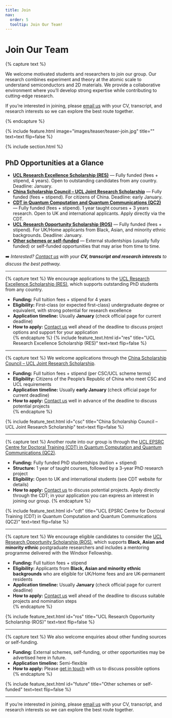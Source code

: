 ```yaml
---
title: Join
nav:
  order: 5
  tooltip: Join Our Team!
---
```


# Join Our Team

{% capture text %}

We welcome motivated students and researchers to join our group. Our research combines experiment and theory at the atomic scale to understand semiconductors and 2D materials. We provide a collaborative environment where you’ll develop strong expertise while contributing to cutting-edge research.

If you’re interested in joining, please [email us](/contact) with your CV, transcript, and research interests so we can explore the best route together.

{% endcapture %}

{%
  include feature.html
  image="images/teaser/teaser-join.jpg"
  title=""
  text=text
  flip=false
%}



{% include section.html %}

## PhD Opportunities at a Glance

- **[UCL Research Excellence Scholarship (RES)](#res)** — Fully funded (fees + stipend, 4 years). Open to outstanding candidates from any country. Deadline: January.  
- **[China Scholarship Council – UCL Joint Research Scholarship](#csc)** — Fully funded (fees + stipend). For citizens of China. Deadline: early January.  
- **[CDT in Quantum Computation and Quantum Communications (QC2)](#cdt)** — Fully funded (fees + stipend). 1 year taught courses + 3 years research. Open to UK and international applicants. Apply directly via the CDT.  
- **[UCL Research Opportunity Scholarship (ROS)](#ros)** — Fully funded (fees + stipend). For UK/Home applicants from Black, Asian, and minority ethnic backgrounds. Deadline: January.  
- **[Other schemes or self-funded](#future)** — External studentships (usually fully funded) or self-funded opportunities that may arise from time to time.  


➡️ *Interested? [Contact us](/contact) with your **CV, transcript and research interests** to discuss the best pathway.*

---
{% capture text %}
We encourage applications to the [UCL Research Excellence Scholarship (RES)](https://www.ucl.ac.uk/scholarships/research-excellence-scholarship), which supports outstanding PhD students from any country.  
- **Funding:** Full tuition fees + stipend for 4 years  
- **Eligibility:** First-class (or expected first-class) undergraduate degree or equivalent, with strong potential for research excellence  
- **Application timeline:** Usually **January** (check official page for current deadline)  
- **How to apply:** [Contact us](/contact) well ahead of the deadline to discuss project options and support for your application  
{% endcapture %}
{%
  include feature_text.html
  id="res"
  title="UCL Research Excellence Scholarship (RES)"
  text=text
  flip=false
%}
---

{% capture text %}
We welcome applications through the [China Scholarship Council – UCL Joint Research Scholarship](https://www.ucl.ac.uk/scholarships/china-scholarship-council-ucl-joint-research-scholarship).  

- **Funding:** Full tuition fees + stipend (per CSC/UCL scheme terms)  
- **Eligibility:** Citizens of the People’s Republic of China who meet CSC and UCL requirements  
- **Application timeline:** Usually **early January** (check official page for current deadline)  
- **How to apply:** [Contact us](/contact) well in advance of the deadline to discuss potential projects  
{% endcapture %}

{%
  include feature_text.html
  id="csc"
  title="China Scholarship Council – UCL Joint Research Scholarship"
  text=text
  flip=false
%}


---

{% capture text %}
Another route into our group is through the [UCL EPSRC Centre for Doctoral Training (CDT) in Quantum Computation and Quantum Communications (QC2)](https://www.ucl.ac.uk/mathematical-physical-sciences/quantum/study/quantum-doctoral-programmes).  

- **Funding:** Fully funded PhD studentships (tuition + stipend)  
- **Structure:** 1 year of taught courses, followed by a 3-year PhD research project  
- **Eligibility:** Open to UK and international students (see CDT website for details)  
- **How to apply:** [Contact us](/contact) to discuss potential projects. Apply directly through the CDT; in your application you can express an interest in joining our group. 
{% endcapture %}

{%
  include feature_text.html
  id="cdt"
  title="UCL EPSRC Centre for Doctoral Training (CDT) in Quantum Computation and Quantum Communications (QC2)"
  text=text
  flip=false
%}

---

{% capture text %}
We encourage eligible candidates to consider the [UCL Research Opportunity Scholarship (ROS)](https://www.ucl.ac.uk/scholarships/ucl-research-opportunity-scholarship), which supports **Black, Asian and minority ethnic** postgraduate researchers and includes a mentoring programme delivered with the Windsor Fellowship.  

- **Funding:** Full tuition fees + stipend  
- **Eligibility:** Applicants from **Black, Asian and minority ethnic backgrounds** who are eligible for UK/Home fees and are UK-permanent residents  
- **Application timeline:**  Usually **January** (check official page for current deadline)  
- **How to apply:** [Contact us](/contact) well ahead of the deadline to discuss suitable projects and nomination steps  
{% endcapture %}

{%
  include feature_text.html
  id="ros"
  title="UCL Research Opportunity Scholarship (ROS)"
  text=text
  flip=false
%}

---

{% capture text %}
We also welcome enquiries about other funding sources or self-funding.  

- **Funding:** External schemes, self-funding, or other opportunities may be advertised here in future.
- **Application timeline:** Semi-flexible 
- **How to apply:** Please [get in touch](/contact) with us to discuss possible options  
{% endcapture %}

{%
  include feature_text.html
  id="future"
  title="Other schemes or self-funded"
  text=text
  flip=false
%}

---

If you’re interested in joining, please [email us](/contact) with your CV, transcript, and research interests so we can explore the best route together.